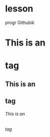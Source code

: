 # lesson
progr
Githubik
# This is an <h1> tag
## This is an <h2> tag
###### This is an <h6> tag

<p>
  
</p>
